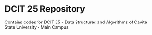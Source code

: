 # DCIT 25 Repository

Contains codes for DCIT 25 - Data Structures and Algorithms of Cavite State University - Main Campus
